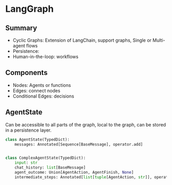 
# LangGraph

## Summary

+ Cyclic Graphs: Extension of LangChain, support graphs, Single or Multi-agent flows
+ Persistence:
+ Human-in-the-loop: workflows

## Components

+ Nodes: Agents or functions
+ Edges: connect nodes
+ Conditional Edges: decisions

## AgentState

Can be accessible to all parts of the graph, local to the graph, can be stored in a persistence layer.

```python
class AgentState(TypedDict):
    messages: Annotated[Sequence[BaseMessage], operator.add]


class ComplexAgentState(TypedDict):
    input: str
    chat_history: list[BaseMessage]
    agent_outcome: Union[AgentAction, AgentFinish, None]
    intermediate_steps: Annotated[list[tuple[AgentAction, str]], operator.add]
```

